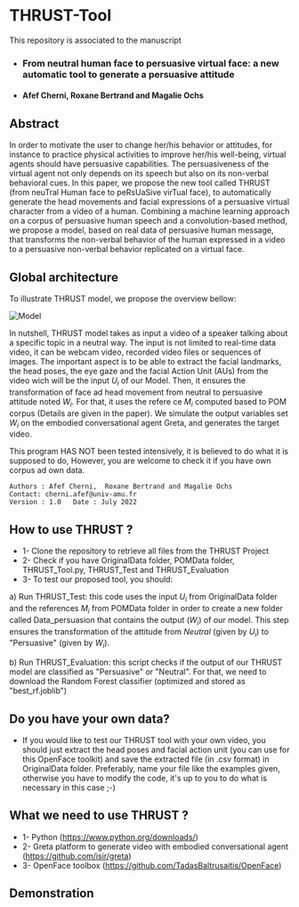 # THRUST-Tool

This repository is associated to the manuscript 

* ### From neutral human face to persuasive virtual face: a new automatic tool to generate a persuasive attitude
* #### Afef Cherni, Roxane Bertrand and Magalie Ochs


## Abstract
In order to motivate the user to change her/his behavior or attitudes, for instance to practice physical activities to improve her/his well-being, virtual agents should have persuasive capabilities.
The persuasiveness of the virtual agent not only depends on its speech but also on its non-verbal behavioral cues. In this paper, we propose the new tool called THRUST (from neuTral Human face to peRsUaSive virTual face), to automatically generate the head movements and facial expressions of a persuasive virtual character from a video of a human. Combining a machine learning approach on a corpus of persuasive human speech and a convolution-based
method, we propose a model, based on real data of persuasive human message, that transforms the non-verbal behavior of the human expressed in a video to a persuasive non-verbal behavior replicated on a virtual face. 

## Global architecture 
To illustrate THRUST model, we propose the overview bellow:

![Model](https://user-images.githubusercontent.com/24696985/181495525-b33a34fd-f8cc-492f-9c3f-a804bda51ed1.PNG)

In nutshell, THRUST model takes as input a video of a  speaker talking  about a specific topic in a neutral way. The input is not limited to real-time data video, it can be webcam video, recorded video files or sequences of images. The important aspect is  to be able to extract the facial landmarks, the  head poses, the eye gaze and the facial Action Unit (AUs) from the video wich will be the input $U_i$ of our Model. Then, it ensures the transformation of face ad head movement from neutral to persuasive attitude noted $W_i$. For that, it uses the refere ce $M_i$ computed based to POM corpus (Details are given in the paper).
We simulate the output variables set $W_i$ on the embodied conversational agent Greta, and generates the target video.


This program HAS NOT been tested intensively, it is believed to do what it is supposed to do, However, you are welcome to check it if you have own corpus ad own data.


    Authors : Afef Cherni,  Roxane Bertrand and Magalie Ochs 
    Contact: cherni.afef@univ-amu.fr
    Version : 1.0   Date : July 2022

## How to use THRUST ?
* 1- Clone the repository to retrieve all files from the THRUST Project
* 2- Check if you have OriginalData folder, POMData folder, THRUST_Tool.py, THRUST_Test and THRUST_Evaluation
* 3- To test our proposed tool, you should:

a) Run THRUST_Test: this code uses the input $U_i$ from OriginalData folder and the references $M_i$ from POMData folder in order to create a new folder called Data_persuasion that contains the output ($W_i$) of our model. This step ensures the transformation of the attitude from $Neutral$ (given by $U_i$) to "Persuasive" (given by $W_i$).

b) Run THRUST_Evaluation: this script checks if the output of our THRUST model are classified as "Persuasive" or "Neutral". For that, we need to download the Random Forest classifier (optimized and stored as "best_rf.joblib") 

## Do you have your own data?
* If you would like to test our THRUST tool with your own video, you should just extract the head poses and facial action unit (you can use for this OpenFace toolkit) and save the extracted file (in .csv format) in OriginalData folder.
Preferably, name your file like the examples given, otherwise you have to modify the code, it's up to you to do what is necessary in this case ;-)

## What we need to use THRUST ?
* 1- Python (https://www.python.org/downloads/)
* 2- Greta platform to generate video with embodied conversational agent (https://github.com/isir/greta)
* 3- OpenFace toolbox (https://github.com/TadasBaltrusaitis/OpenFace)

## Demonstration
